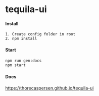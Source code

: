 # tequila-ui


#### Install
```
1. Create config folder in root
2. npm install
```

#### Start
```bash
npm run gen:docs
npm start
```

#### Docs
<https://thorecaspersen.github.io/tequila-ui>

